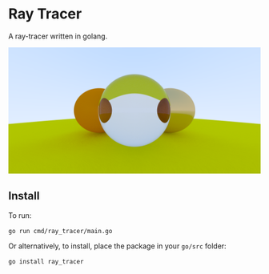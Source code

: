 # Ray Tracer
A ray-tracer written in golang. 

![Example Image](./assets/example_image.png)

## Install
To run:
```shell script
go run cmd/ray_tracer/main.go 
```

Or alternatively, to install, place the package in your `go/src` folder:
```shell script
go install ray_tracer
```

